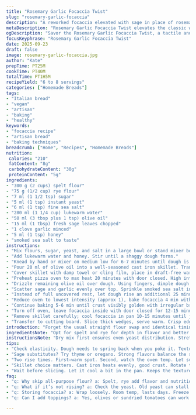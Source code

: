 ```yaml
---
title: "Rosemary Garlic Focaccia Twist"
slug: "rosemary-garlic-focaccia"
description: "A reworked focaccia elevated with sage in place of rosemary and smoked sea salt substituting fleur de sel, alongside a splash of honey for subtle sweetness. Adjusted hydration and altered rising times for better crumb. Uses spelt and rye flour blend instead of all-purpose for added texture and nutrition. Cooked in a preheated cast iron skillet inside a pizza oven, focusing on tactile dough cues and visual blistering to guide timing. Ideal for 6-8 hungry portions, vegan and allergen-friendly."
metaDescription: "Rosemary Garlic Focaccia Twist elevates the classic with herbs, smoked salt, and a unique flour blend for texture. Engage your senses while baking."
ogDescription: "Savor the Rosemary Garlic Focaccia Twist, a tactile and aromatic Italian-inspired bread experience, perfect for sharing with friends."
focusKeyphrase: "Rosemary Garlic Focaccia Twist"
date: 2025-09-23
draft: false
image: rosemary-garlic-focaccia.jpg
author: "Kate"
prepTime: PT25M
cookTime: PT40M
totalTime: PT1H5M
recipeYield: "6 to 8 servings"
categories: ["Homemade Breads"]
tags:
- "Italian bread"
- "vegan"
- "artisan"
- "baking"
- "healthy"
keywords:
- "focaccia recipe"
- "artisan bread"
- "baking techniques"
breadcrumb: ["Home", "Recipes", "Homemade Breads"]
nutrition: 
 calories: "210"
 fatContent: "8g"
 carbohydrateContent: "30g"
 proteinContent: "5g"
ingredients:
- "300 g (2 cups) spelt flour"
- "75 g (1/2 cup) rye flour"
- "7 ml (1 1/2 tsp) sugar"
- "5 ml (1 tsp) instant yeast"
- "6 ml (1 tsp) fine sea salt"
- "280 ml (1 1/4 cup) lukewarm water"
- "50 ml (3 tbsp plus 1 tsp) olive oil"
- "15 ml (1 tbsp) fresh sage leaves chopped"
- "1 clove garlic minced"
- "5 ml (1 tsp) honey"
- "smoked sea salt to taste"
instructions:
- "Mix flours, sugar, yeast, and salt in a large bowl or stand mixer bowl fitted with dough hook. Do this dry first so yeast disperses evenly."
- "Add lukewarm water and honey. Stir until a shaggy dough forms."
- "Knead by hand or mixer on medium low for 6-7 minutes until dough is soft but slightly tacky, elastic. Avoid over-kneading; dough should spring back when pressed. If too sticky, dust with a bit more flour but no more than needed."
- "Pour 20 ml of olive oil into a well-seasoned cast iron skillet. Transfer dough into it, turning to coat completely with oil. Stretch and press dough to edges of skillet. Don't worry if it resists; let it rest 5 minutes then try again."
- "Cover skillet with damp towel or cling film, place in draft-free warm spot for 1 hour 45 minutes. Dough should visibly swell, puff up, nearly double volume. Finger poke test: indent springs back slowly, leaving slight impression."
- "Preheat pizza oven to max heat 20 minutes with door closed. High intensity."
- "Drizzle remaining olive oil over dough. Using fingers, dimple dough surface deeply to create wells holding aroma and oil. Don't overdo or holes collapse."
- "Scatter sage and garlic evenly over top. Sprinkle smoked sea salt instead of regular for subtle smoky hit while baking."
- "Instead of full uncovered rest, let dough rise an additional 25 minutes uncovered inside warm oven on lower temp setting (about 70-90°C) so surface dries slightly and skin forms without cracking."
- "Reduce oven to lowest intensity (approx 1), bake focaccia 4 min with door closed. Then rotate skillet 180 degrees using handle for even exposure to radiant heat."
- "Continue baking 5-6 min until crust visibly golden with irregular brown spots, slight blistering."
- "Turn off oven, leave focaccia inside with door closed for 12-15 minutes. Residual heat finishes cooking interior without drying crust."
- "Remove skillet carefully; cool focaccia in pan 10-15 minutes until just luke warm. Slipping thin spatula around edges helps release it from pan walls."
- "Transfer to cutting board. Slice thick wedges, serve warm. Crisp edges give way to tender but structured crumb heavy with herb aroma and garlicky punch."
introduction: "Forget the usual straight flour swap and identical timing. This focaccia comes with checks on skin elasticity and visual cues instead of ticking clocks. Tender crumb with that rustic chew of rye and spelt, dark speckles of sage and the lingering smoke from salt. You’ll want to feel the dough’s resistance and listen for crackling when it comes out—oven roar, oil sizzling, garlic aroma thick in the air. Perfect for ripping apart with fingers dipped in olive oil or paired with a robust red. No fluff, just focused methods and real kitchen sense."
ingredientsNote: "Opt for spelt and rye for depth in flavor and better structure. All-purpose flour gets the job done but compromises texture. Honey replaces sugar delicately raising yeast activity without overpowering. Smoked sea salt brings a bold but balanced layer that regular fleur de sel lacks. Fresh sage swaps out rosemary here, lending earthiness that keeps focaccia interesting. Adjust oil slightly for easy handling and moisture balance. Lukewarm water crucial—too hot kills yeast, too cold stalls rising; test with finger to be just warm, not scalding."
instructionsNote: "Dry mix first ensures even yeast distribution. Stretch and fold the dough in skillet rather than aggressive kneading saves time and builds gluten gently. Watch dough swell more than clock times. Poke tests reveal readiness better than watches. Dimpling not just cosmetic—helps oil and herbs sink, stopping dry spots. Bake on low temp after high heat setting to develop crumb while crust crisps without burning. Turning skillet mid-bake avoids hot spots and uneven browning. Resting inside oven post-bake lets heat settle, finishing crumb cook without toughening crust. Use a thin spatula to free from pan; letting cool a bit avoids tearing. Serve warm—not piping hot—for best texture and aroma reveal."
tips:
- "Check elasticity. Dough needs to spring back when you poke it. Texture matters. Too sticky, add flour slowly. Don’t rush the resting time."
- "Sage substitutes? Try thyme or oregano. Strong flavors balance the smoke of sea salt. Adjust oil if dough feels dry. Always feel for proper hydration."
- "Two rise times. First—warm spot. Second, watch the oven temp. Let surface dry slightly before baking; ensures a good crust without cracks."
- "Skillet choice matters. Cast iron heats evenly, good crust. Rotate too, prevents hot spots. Make sure dough's oiled well for easy release post-bake."
- "Wait before slicing. Let it cool a bit in the pan. Keeps the texture intact. Enjoy the aromas wafting. Fresh herbs add layers to each bite."
faq:
- "q: Why skip all-purpose flour? a: Spelt, rye add flavor and nutrition. All-purpose can dull texture. Doesn’t rise same way. Looser crumb less chewy."
- "q: What if it’s not rising? a: Check the yeast. Old yeast can stall. Warm water's important; just warm, not scalding. Try again. Patience helps."
- "q: Storing focaccia? a: Wrap loosely. Room temp, lasts days. Freeze it if longer; slice first, reheat in oven. Keeps texture better than microwaving."
- "q: Can I add toppings? a: Yes, olives or sundried tomatoes can work. Just be cautious with moisture. Adjust bake time if overloaded with extras."

---
```

